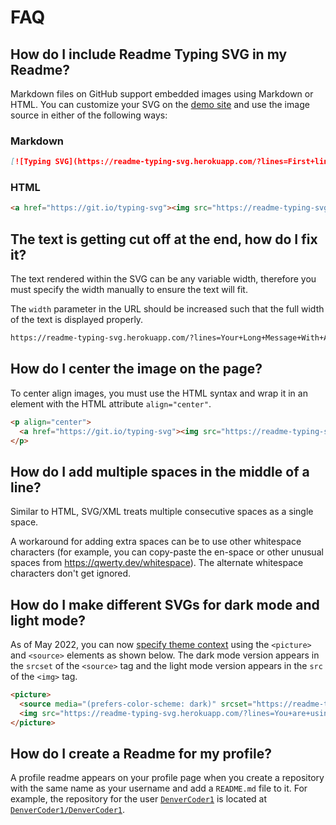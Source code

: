 # FAQ

## How do I include Readme Typing SVG in my Readme?

Markdown files on GitHub support embedded images using Markdown or HTML. You can customize your SVG on the [demo site](https://readme-typing-svg.herokuapp.com/demo/) and use the image source in either of the following ways:

### Markdown

```md
[![Typing SVG](https://readme-typing-svg.herokuapp.com/?lines=First+line+of+text;Second+line+of+text)](https://git.io/typing-svg)
```

### HTML

```html
<a href="https://git.io/typing-svg"><img src="https://readme-typing-svg.herokuapp.com/?lines=First+line+of+text;Second+line+of+text"></a>
```

## The text is getting cut off at the end, how do I fix it?

The text rendered within the SVG can be any variable width, therefore you must specify the width manually to ensure the text will fit.

The `width` parameter in the URL should be increased such that the full width of the text is displayed properly.

```md
https://readme-typing-svg.herokuapp.com/?lines=Your+Long+Message+With+A+Long+Width&width=460
```

## How do I center the image on the page?

To center align images, you must use the HTML syntax and wrap it in an element with the HTML attribute `align="center"`.

```html
<p align="center">
  <a href="https://git.io/typing-svg"><img src="https://readme-typing-svg.herokuapp.com/?lines=This+image+is+center-aligned&font=Fira%20Code&center=true&width=380&height=50"></a>
</p>
```

## How do I add multiple spaces in the middle of a line?

Similar to HTML, SVG/XML treats multiple consecutive spaces as a single space.

A workaround for adding extra spaces can be to use other whitespace characters (for example, you can copy-paste the en-space or other unusual spaces from https://qwerty.dev/whitespace). The alternate whitespace characters don't get ignored.

## How do I make different SVGs for dark mode and light mode?

As of May 2022, you can now [specify theme context](https://github.blog/changelog/2022-05-19-specify-theme-context-for-images-in-markdown-beta/) using the `<picture>` and `<source>` elements as shown below. The dark mode version appears in the `srcset` of the `<source>` tag and the light mode version appears in the `src` of the `<img>` tag.

```html
<picture>
  <source media="(prefers-color-scheme: dark)" srcset="https://readme-typing-svg.herokuapp.com/?lines=You+are+using+dark+mode&color=FFFFFF">
  <img src="https://readme-typing-svg.herokuapp.com/?lines=You+are+using+light+mode&color=000000">
</picture>
```

## How do I create a Readme for my profile?

A profile readme appears on your profile page when you create a repository with the same name as your username and add a `README.md` file to it. For example, the repository for the user [`DenverCoder1`](https://github.com/DenverCoder1) is located at [`DenverCoder1/DenverCoder1`](https://github.com/DenverCoder1/DenverCoder1).

